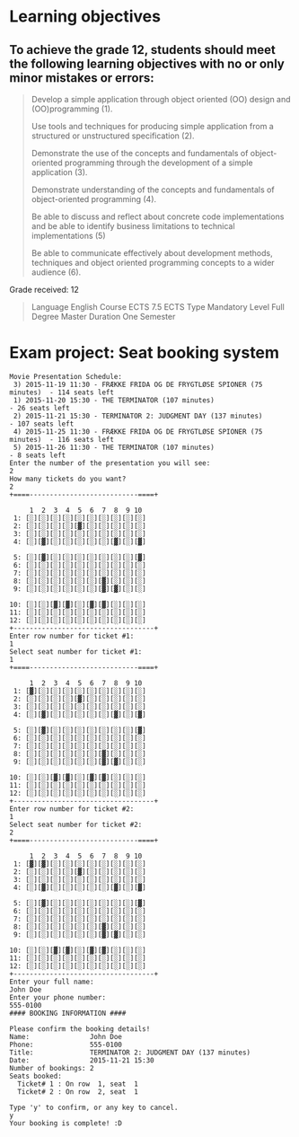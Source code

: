 # Learning objectives
## To achieve the grade 12, students should meet the following learning objectives with no or only minor mistakes or errors:

> Develop a simple application through object oriented (OO) design and (OO)programming (1).
> 
> Use tools and techniques for producing simple application from a structured or unstructured specification (2).
>
> Demonstrate the use of the concepts and fundamentals of object-oriented programming through the development of a simple application (3).
>
> Demonstrate understanding of the concepts and fundamentals of object-oriented programming (4).
>
> Be able to discuss and reflect about concrete code implementations and be able to identify business limitations to technical implementations (5)
>
> Be able to communicate effectively about development methods, techniques and object oriented programming concepts to a wider audience (6).

Grade received: 12

> Language 	English
> Course ECTS 	7.5 ECTS
> Type 	Mandatory
> Level 	Full Degree Master
> Duration 	One Semester

# Exam project: Seat booking system

```
Movie Presentation Schedule:
 3) 2015-11-19 11:30 - FRÆKKE FRIDA OG DE FRYGTLØSE SPIONER (75 minutes)  - 114 seats left
 1) 2015-11-20 15:30 - THE TERMINATOR (107 minutes)                       - 26 seats left
 2) 2015-11-21 15:30 - TERMINATOR 2: JUDGMENT DAY (137 minutes)           - 107 seats left
 4) 2015-11-25 11:30 - FRÆKKE FRIDA OG DE FRYGTLØSE SPIONER (75 minutes)  - 116 seats left
 5) 2015-11-26 11:30 - THE TERMINATOR (107 minutes)                       - 8 seats left
Enter the number of the presentation you will see:
2
How many tickets do you want?
2
+====---------------------------====+

     1  2  3  4  5  6  7  8  9 10
 1: [░][░][░][░][░][░][░][░][░][░]
 2: [░][░][░][░][▓][░][░][░][░][░]
 3: [░][░][░][░][░][░][░][░][░][░]
 4: [░][▓][░][░][░][░][░][▓][░][▓]

 5: [░][▓][░][░][░][░][░][░][░][▓]
 6: [░][░][░][░][░][░][░][░][░][░]
 7: [░][░][░][░][░][░][░][░][░][░]
 8: [░][░][░][░][░][░][▓][░][░][░]
 9: [░][░][░][░][░][░][▓][▓][░][░]

10: [░][░][▓][▓][░][▓][▓][░][░][░]
11: [░][░][░][░][░][░][░][░][░][░]
12: [░][░][░][░][░][░][░][░][░][░]
+-----------------------------------+
Enter row number for ticket #1:
1
Select seat number for ticket #1:
1
+====---------------------------====+

     1  2  3  4  5  6  7  8  9 10
 1: [▓][░][░][░][░][░][░][░][░][░]
 2: [░][░][░][░][▓][░][░][░][░][░]
 3: [░][░][░][░][░][░][░][░][░][░]
 4: [░][▓][░][░][░][░][░][▓][░][▓]

 5: [░][▓][░][░][░][░][░][░][░][▓]
 6: [░][░][░][░][░][░][░][░][░][░]
 7: [░][░][░][░][░][░][░][░][░][░]
 8: [░][░][░][░][░][░][▓][░][░][░]
 9: [░][░][░][░][░][░][▓][▓][░][░]

10: [░][░][▓][▓][░][▓][▓][░][░][░]
11: [░][░][░][░][░][░][░][░][░][░]
12: [░][░][░][░][░][░][░][░][░][░]
+-----------------------------------+
Enter row number for ticket #2:
1
Select seat number for ticket #2:
2
+====---------------------------====+

     1  2  3  4  5  6  7  8  9 10
 1: [▓][▓][░][░][░][░][░][░][░][░]
 2: [░][░][░][░][▓][░][░][░][░][░]
 3: [░][░][░][░][░][░][░][░][░][░]
 4: [░][▓][░][░][░][░][░][▓][░][▓]

 5: [░][▓][░][░][░][░][░][░][░][▓]
 6: [░][░][░][░][░][░][░][░][░][░]
 7: [░][░][░][░][░][░][░][░][░][░]
 8: [░][░][░][░][░][░][▓][░][░][░]
 9: [░][░][░][░][░][░][▓][▓][░][░]

10: [░][░][▓][▓][░][▓][▓][░][░][░]
11: [░][░][░][░][░][░][░][░][░][░]
12: [░][░][░][░][░][░][░][░][░][░]
+-----------------------------------+
Enter your full name:
John Doe
Enter your phone number:
555-0100
#### BOOKING INFORMATION ####

Please confirm the booking details!
Name:               John Doe
Phone:              555-0100
Title:              TERMINATOR 2: JUDGMENT DAY (137 minutes)
Date:               2015-11-21 15:30
Number of bookings: 2
Seats booked:
  Ticket# 1 : On row  1, seat  1
  Ticket# 2 : On row  2, seat  1

Type 'y' to confirm, or any key to cancel.
y
Your booking is complete! :D
```
